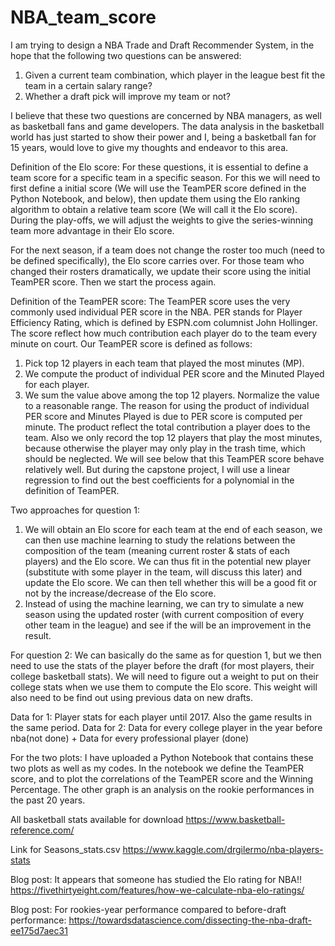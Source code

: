 # NBA_team_score
I am trying to design a NBA Trade and Draft Recommender System, in the hope that the following two questions can be answered:

1. Given a current team combination, which player in the league best fit the team in a certain salary range?
2. Whether a draft pick will improve my team or not? 

I believe that these two questions are concerned by NBA managers, as well as basketball fans and game developers. The data analysis in the basketball world has just started to show their power and I, being a basketball fan for 15 years, would love to give my thoughts and endeavor to this area.

Definition of the Elo score:
For these questions, it is essential to define a team score for a specific team in a specific season. For this we will need to first define a initial score (We will use the TeamPER score defined in the Python Notebook, and below), then update them using the Elo ranking algorithm to obtain a relative team score (We will call it the Elo score).  During the play-offs, we will adjust the weights to give the series-winning team more advantage in their Elo score.

For the next season, if a team does not change the roster too much (need to be defined specifically), the Elo score carries over. For those team who changed their rosters dramatically, we update their score using the initial TeamPER  score. Then we start the process again.

Definition of the TeamPER score:
The TeamPER score uses the very commonly used individual PER score in the NBA. PER stands for Player Efficiency Rating, which is defined by ESPN.com columnist John Hollinger. The score reflect how much contribution each player do to the team every minute on court. Our TeamPER score is defined as follows:
1. Pick top 12 players in each team that played the most minutes (MP).
2. We compute the product of individual PER score and the Minuted Played for each player.
3. We sum the value above among the top 12 players. Normalize the value to a reasonable range.
The reason for using the product of individual PER score and Minutes Played is due to PER score is computed per minute. The product reflect the total contribution a player does to the team. Also we only record the top 12 players that play the most minutes, because otherwise the player may only play in the trash time, which should be neglected.
We will see below that this TeamPER score behave relatively well. But during the capstone project, I will use a linear regression to find out the best coefficients for a polynomial in the definition of TeamPER.

Two approaches for question 1:
1. We will obtain an Elo score for each team at the end of each season, we can then use machine learning to study the relations between the composition of the team (meaning current roster & stats of each players) and the Elo score. We can thus fit in the potential new player (substitute with some player in the team, will discuss this later) and update the Elo score. We can then tell whether this will be a good fit or not by the increase/decrease of the Elo score.
2. Instead of using the machine learning, we can try to simulate a new season using the updated roster (with current composition of every other team in the league) and see if the will be an improvement in the result.

For question 2: 
We can basically do the same as for question 1, but we then need to use the stats of the player before the draft (for most players, their college basketball stats). We will need to figure out a weight to put on their college stats when we use them to compute the Elo score. This weight will also need to be find out using previous data on new drafts.

Data for 1: Player stats for each player until 2017. Also the game results in the same period.
Data for 2: Data for every college player in the year before nba(not done) + Data for every professional player (done)

For the two plots:
I have uploaded a Python Notebook that contains these two plots as well as my codes. 
In the notebook we define the TeamPER score, and to plot the correlations of the TeamPER score and the Winning Percentage. The other graph is an analysis on the rookie performances in the past 20 years. 

All basketball stats available for download
https://www.basketball-reference.com/

Link for Seasons_stats.csv
https://www.kaggle.com/drgilermo/nba-players-stats


Blog post: It appears that someone has studied the Elo rating for NBA!!
https://fivethirtyeight.com/features/how-we-calculate-nba-elo-ratings/

Blog post: For rookies-year performance compared to before-draft performance:
https://towardsdatascience.com/dissecting-the-nba-draft-ee175d7aec31


